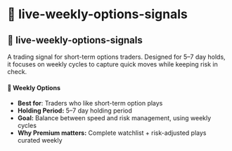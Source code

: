 # 📅 live-weekly-options-signals

## 📅 live-weekly-options-signals

A trading signal for short-term options traders. Designed for 5–7 day holds, it focuses on weekly cycles to capture quick moves while keeping risk in check.

#### 📅 Weekly Options <a href="#weekly-options" id="weekly-options"></a>

* **Best for**: Traders who like short-term option plays
* **Holding Period:** 5–7 day holding period
* **Goal:** Balance between speed and risk management, using weekly cycles
* **Why Premium matters:** Complete watchlist + risk-adjusted plays curated weekly
